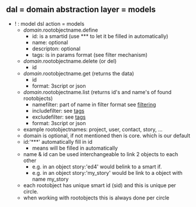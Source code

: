 ## dal = domain abstraction layer = models

- ! : model dsl action = models
  - $domain.$rootobjectname.define
    - id: is a smartid (use *** to let it be filled in automatically)
    - name: optional
    - descripton: optional
    - tags: is in params format (see filter mechanism)
  - $domain.$rootobjectname.delete (or del)
    - id
  - $domain.$rootobjectname.get (returns the data)
    - id
    - format: 3script or json
  - $domain.$rootobjectname.list (returns id's and name's of found rootobjects)
    - namefilter: part of name in filter format see [filtering](filtering.md)
    - includefilter: see [tags](tags.md)
    - excludefilter: see [tags](tags.md)
    - format: 3script or json
  - example rootobjectnames: project, user, contact, story, ...
  - domain is optional, if not mentioned then is core.  which is our default
  - id:'***' automatically fill in id
    - means will be filled in automatically
  - name & id can be used interchangeable to link 2 objects to each other
    - e.g. in an object story:'ed4' would belink to a smart if.
    - e.g. in an object story:'my_story' would be link to a object with name my_story
  - each rootobject has unique smart id (sid) and this is unique per circle.
  - when working with rootobjects this is always done per circle
